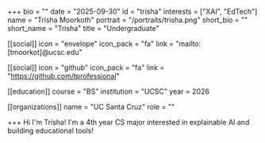 +++
bio = ""
date = "2025-09-30"
id = "trisha"
interests = ["XAI", "EdTech"]
name = "Trisha Moorkoth"
portrait = "/portraits/trisha.png"
short_bio = ""
short_name = "Trisha"
title = "Undergraduate"

[[social]]
    icon = "envelope"
    icon_pack = "fa"
    link = "mailto:[tmoorkot]@ucsc.edu"

[[social]]
    icon = "github"
    icon_pack = "fa"
    link = "https://github.com/tprofessional"

[[education]]
    course = "BS"
    institution = "UCSC"
    year = 2026
    
[[organizations]]
    name = "UC Santa Cruz"
    role = ""

+++
Hi I'm Trisha! I'm a 4th year CS major interested in explainable AI and building educational tools!